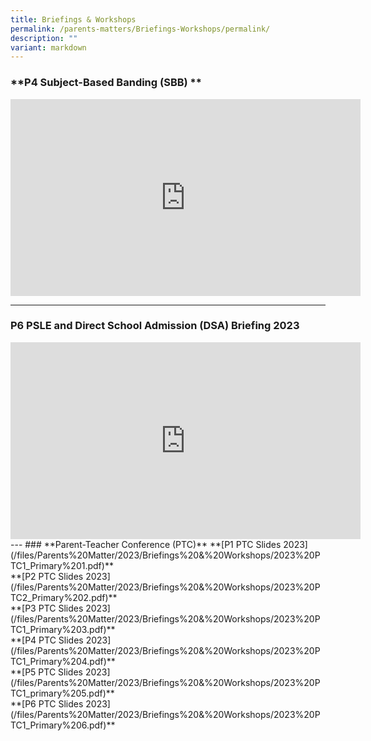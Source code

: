 ```yaml
---
title: Briefings & Workshops
permalink: /parents-matters/Briefings-Workshops/permalink/
description: ""
variant: markdown
---
```

### **P4 Subject-Based Banding (SBB) **
<iframe width="560" height="315" src="https://www.youtube.com/embed/FTQwfiC-7fI" title="YouTube video player" frameborder="0" allow="accelerometer; autoplay; clipboard-write; encrypted-media; gyroscope; picture-in-picture" allowfullscreen=""></iframe>

---
### **P6 PSLE and Direct School Admission (DSA) Briefing 2023**
<iframe width="560" height="315" src="https://www.youtube.com/embed/qqhHO2s5seM" title="YouTube video player" frameborder="0" allow="accelerometer; autoplay; clipboard-write; encrypted-media; gyroscope; picture-in-picture; web-share" allowfullscreen=""></iframe>
---
### **Parent-Teacher Conference (PTC)**
**[P1 PTC Slides 2023](/files/Parents%20Matter/2023/Briefings%20&amp;%20Workshops/2023%20PTC1_Primary%201.pdf)**
<br>**[P2 PTC Slides 2023](/files/Parents%20Matter/2023/Briefings%20&amp;%20Workshops/2023%20PTC2_Primary%202.pdf)**
<br>**[P3 PTC Slides 2023](/files/Parents%20Matter/2023/Briefings%20&amp;%20Workshops/2023%20PTC1_Primary%203.pdf)**
<br>**[P4 PTC Slides 2023](/files/Parents%20Matter/2023/Briefings%20&amp;%20Workshops/2023%20PTC1_Primary%204.pdf)**
<br>**[P5 PTC Slides 2023](/files/Parents%20Matter/2023/Briefings%20&amp;%20Workshops/2023%20PTC1_primary%205.pdf)**
<br>**[P6 PTC Slides 2023](/files/Parents%20Matter/2023/Briefings%20&amp;%20Workshops/2023%20PTC1_Primary%206.pdf)**